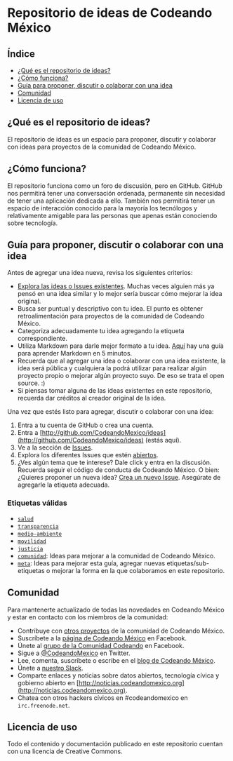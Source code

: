 # Repositorio de ideas de Codeando México

## Índice
* [¿Qué es el repositorio de ideas?](http://github.com/CodeandoMexico/ideas/#que-es-el-repositorio-de-ideas)
* [¿Cómo funciona?](http://github.com/CodeandoMexico/ideas/#como-funciona)
* [Guía para proponer, discutir o colaborar con una idea](http://github.com/CodeandoMexico/ideas/#guia-para-proponer-discutir-o-colaborar-con-una-idea)
* [Comunidad](http://github.com/CodeandoMexico/ideas/#comunidad)
* [Licencia de uso](http://github.com/CodeandoMexico/ideas/#licencia-de-uso)


## ¿Qué es el repositorio de ideas?

El repositorio de ideas es un espacio para proponer, discutir y colaborar con ideas para proyectos de la comunidad de Codeando México.


## ¿Cómo funciona?

El repositorio funciona como un foro de discusión, pero en GitHub. GitHub nos permitirá tener una conversación ordenada, permanente sin necesidad de tener una aplicación dedicada a ello. También nos permitirá tener un espacio de interacción conocido para la mayoría los tecnólogos y relativamente amigable para las personas que apenas están conociendo sobre tecnología.


## Guía para proponer, discutir o colaborar con una idea

Antes de agregar una idea nueva, revisa los siguientes criterios:

* [Explora las ideas o Issues existentes](https://github.com/CodeandoMexico/ideas/issues). Muchas veces alguien más ya pensó en una idea similar y lo mejor sería buscar cómo mejorar la idea original.
* Busca ser puntual y descriptivo con tu idea. El punto es obtener retroalimentación para proyectos de la comunidad de Codeando México.
* Categoriza adecuadamente tu idea agregando la etiqueta correspondiente.
* Utiliza Markdown para darle mejor formato a tu idea. [Aquí](https://guides.github.com/features/mastering-markdown/) hay una guía para aprender Markdown en 5 minutos.
* Recuerda que al agregar una idea o colaborar con una idea existente, la idea será pública y cualquiera la podrá utilizar para realizar algún proyecto propio o mejorar algún proyecto suyo. De eso se trata el open source. :)
* Si piensas tomar alguna de las ideas existentes en este repositorio, recuerda dar créditos al creador original de la idea.

Una vez que estés listo para agregar, discutir o colaborar con una idea:

1. Entra a tu cuenta de GitHub o crea una cuenta.
2. Entra a [http://github.com/CodeandoMexico/ideas](http://github.com/CodeandoMexico/ideas) (estás aquí).
3. Ve a la sección de [Issues](http://github.com/CodeandoMexico/ideas/issues).
4. Explora los diferentes Issues que estén [abiertos](https://github.com/CodeandoMexico/ideas/issues?q=is%3Aopen).
5. ¿Ves algún tema que te interese? Dale click y entra en la discusión. Recuerda seguir el código de conducta de Codeando México. O bien: ¿Quieres proponer un nueva idea? [Crea un nuevo Issue](https://github.com/CodeandoMexico/ideas/issues/new). Asegúrate de agregarle la etiqueta adecuada.

### Etiquetas válidas

* [`salud`](https://github.com/CodeandoMexico/ideas/labels/salud)
* [`transparencia`](https://github.com/CodeandoMexico/ideas/labels/transparencia)
* [`medio-ambiente`](https://github.com/CodeandoMexico/ideas/labels/medio%20ambiente)
* [`movilidad`](https://github.com/CodeandoMexico/ideas/labels/movilidad)
* [`justicia`](https://github.com/CodeandoMexico/ideas/labels/justicia)
* [`comunidad`](https://github.com/CodeandoMexico/ideas/labels/comunidad): Ideas para mejorar a la comunidad de Codeando México.
* [`meta`](https://github.com/CodeandoMexico/ideas/labels/meta): Ideas para mejorar esta guía, agregar nuevas etiquetas/sub-etiquetas o mejorar la forma en la que colaboramos en este repositorio.


## Comunidad

Para mantenerte actualizado de todas las novedades en Codeando México y estar en contacto con los miembros de la comunidad:

* Contribuye con [otros proyectos](http://github.com/CodeandoMexico) de la comunidad de Codeando México.
* Suscríbete a la [página de Codeando México](http://www.facebook.com/CodeandoMexico) en Facebook.
* Únete al [grupo de la Comunidad Codeando](http://www.facebook.com/groups/370710456416676/) en Facebook.
* Sigue a [@CodeandoMexico](http://www.twitter.com/CodeandoMexico) en Twitter.
* Lee, comenta, suscríbete o escribe en el [blog de Codeando México](http://blog.codeandomexico.org).
* Únete a [nuestro Slack](http://slack.codeandomexico.org). 
* Comparte enlaces y noticias sobre datos abiertos, tecnología cívica y gobierno abierto en [http://noticias.codeandomexico.org](http://noticias.codeandomexico.org).
* Chatea con otros hackers cívicos en #codeandomexico en `irc.freenode.net`. 


## Licencia de uso

Todo el contenido y documentación publicado en este repositorio cuentan con una licencia de Creative Commons.

